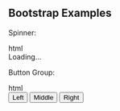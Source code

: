 ## Bootstrap Examples

Spinner:

<div id="spinner">
<include src="codeAndOutput.md" boilerplate >
<variable name="highlightStyle">html</variable>
<variable name="code">
<div class="spinner-border" role="status">
  <span class="visually-hidden">Loading...</span>
</div>
</variable>
</include>
</div>

Button Group:

<div id="button-group">
<include src="codeAndOutput.md" boilerplate >
<variable name="highlightStyle">html</variable>
<variable name="code">
<div class="btn-group" role="group" aria-label="Basic mixed styles example">
  <button type="button" class="btn btn-danger">Left</button>
  <button type="button" class="btn btn-warning">Middle</button>
  <button type="button" class="btn btn-success">Right</button>
</div>
</variable>
</include>
</div>